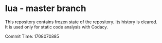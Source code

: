 # lua - master branch

This repository contains frozen state of the repository.
Its history is cleared. It is used only for static code
analysis with Codacy.

Commit Time: 1708070885